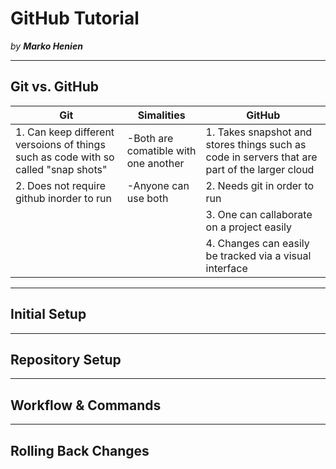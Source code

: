 # GitHub Tutorial

_by **Marko Henien**_

---
## Git vs. GitHub
|  Git      | Simalities   |  GitHub  |   
|----------|---|---|
|1. Can keep different versoions of things such as code with so called "snap shots"  | -Both are comatible with one another |1.  Takes snapshot and stores things such as code in servers that are part of the larger cloud   |   
|2. Does not require github inorder to run | -Anyone can use both |2. Needs git in order to run  |  
|          |   | 3. One can callaborate on a project easily  |  
| | |4. Changes can easily be tracked via a visual interface  |

---
## Initial Setup



---
## Repository Setup



---
## Workflow & Commands



---
## Rolling Back Changes
